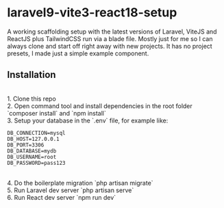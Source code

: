 # laravel9-vite3-react18-setup
A working scaffolding setup with the latest versions of Laravel, ViteJS and ReactJS plus TailwindCSS run via a blade file. Mostly just for me so I can always clone and start off right away with new projects. It has no project presets, I made just a simple example component.

## Installation
<br>
1. Clone this repo
<br>
2. Open command tool and install dependencies in the root folder<br>
`composer install` and `npm install`
<br>
3. Setup your database in the `.env` file, for example like:

```
DB_CONNECTION=mysql
DB_HOST=127.0.0.1
DB_PORT=3306
DB_DATABASE=mydb
DB_USERNAME=root
DB_PASSWORD=pass123
```

<br>
4. Do the boilerplate migration 
`php artisan migrate`
<br>
5. Run Laravel dev server
`php artisan serve`
<br>
6. Run React dev server
`npm run dev`
